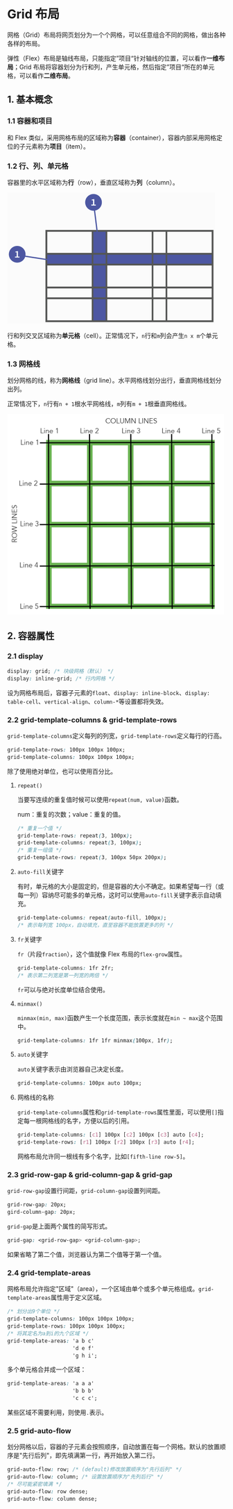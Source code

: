 # Grid 布局

网格（Grid）布局将网页划分为一个个网格，可以任意组合不同的网格，做出各种各样的布局。

弹性（Flex）布局是轴线布局，只能指定”项目“针对轴线的位置，可以看作**一维布局**；Grid 布局将容器划分为行和列，产生单元格，然后指定”项目“所在的单元格，可以看作**二维布局**。

## 1. 基本概念

### 1.1 容器和项目

和 Flex 类似，采用网格布局的区域称为**容器**（container），容器内部采用网格定位的子元素称为**项目**（item）。

### 1.2 行、列、单元格

容器里的水平区域称为**行**（row），垂直区域称为**列**（column）。

![row&col](./img/row&col.png)

行和列交叉区域称为**单元格**（cell）。正常情况下，`n`行和`m`列会产生`n x m`个单元格。

### 1.3 网格线

划分网格的线，称为**网格线**（grid line）。水平网格线划分出行，垂直网格线划分出列。

正常情况下，`n`行有`n + 1`根水平网格线，`m`列有`m + 1`根垂直网格线。

![grid line](./img/grid-line.png)

## 2. 容器属性

### 2.1 display

```css
display: grid; /* 块级网格（默认） */
display: inline-grid; /* 行内网格 */
```

设为网格布局后，容器子元素的`float`、`display: inline-block`、`display: table-cell`、`vertical-align`、`column-*`等设置都将失效。

### 2.2 grid-template-columns & grid-template-rows

`grid-template-columns`定义每列的列宽，`grid-template-rows`定义每行的行高。

```css
grid-template-rows: 100px 100px 100px;
grid-template-columns: 100px 100px 100px;
```

除了使用绝对单位，也可以使用百分比。

1. `repeat()`

   当要写连续的重复值时候可以使用`repeat(num, value)`函数。

   num：重复的次数；value：重复的值。

   ```css
   /* 重复一个值 */
   grid-template-rows: repeat(3, 100px);
   grid-template-columns: repeat(3, 100px);
   /* 重复一组值 */
   grid-template-rows: repeat(3, 100px 50px 200px);
   ```

2. `auto-fill`关键字

   有时，单元格的大小是固定的，但是容器的大小不确定。如果希望每一行（或每一列）容纳尽可能多的单元格，这时可以使用`auto-fill`关键字表示自动填充。

   ```css
   grid-template-columns: repeat(auto-fill, 100px);
   /* 表示每列宽 100px，自动填充，直至容器不能放置更多的列 */
   ```

3. `fr`关键字

   `fr`（片段`fraction`），这个值就像 Flex 布局的`flex-grow`属性。

   ```css
   grid-template-columns: 1fr 2fr;
   /* 表示第二列宽是第一列宽的两倍 */
   ```

   `fr`可以与绝对长度单位结合使用。

4. `minmax()`

   `minmax(min, max)`函数产生一个长度范围，表示长度就在`min ~ max`这个范围中。

   ```css
   grid-template-columns: 1fr 1fr minmax(100px, 1fr);
   ```

5. `auto`关键字

   `auto`关键字表示由浏览器自己决定长度。

   ```css
   grid-template-columns: 100px auto 100px;
   ```

6. 网格线的名称

   `grid-template-columns`属性和`grid-template-rows`属性里面，可以使用`[]`指定每一根网格线的名字，方便以后的引用。

   ```css
   grid-template-columns: [c1] 100px [c2] 100px [c3] auto [c4];
   grid-template-rows: [r1] 100px [r2] 100px [r3] auto [r4];
   ```

   网格布局允许同一根线有多个名字，比如`[fifth-line row-5]`。

### 2.3 grid-row-gap & grid-column-gap & grid-gap

`grid-row-gap`设置行间距，`grid-column-gap`设置列间距。

```css
grid-row-gap: 20px;
gird-column-gap: 20px;
```

`grid-gap`是上面两个属性的简写形式。

```css
grid-gap: <grid-row-gap> <grid-column-gap>;
```

如果省略了第二个值，浏览器认为第二个值等于第一个值。

### 2.4 grid-template-areas

网格布局允许指定"区域"（area），一个区域由单个或多个单元格组成。`grid-template-areas`属性用于定义区域。

```css
/* 划分出9个单位 */
grid-template-columns: 100px 100px 100px;
grid-template-rows: 100px 100px 100px;
/* 将其定名为a到i的九个区域 */
grid-template-areas: 'a b c'
                     'd e f'
                     'g h i';
```

多个单元格合并成一个区域：

```css
grid-template-areas: 'a a a'
                     'b b b'
                     'c c c';
```

某些区域不需要利用，则使用`.`表示。

### 2.5 grid-auto-flow

划分网格以后，容器的子元素会按照顺序，自动放置在每一个网格。默认的放置顺序是"先行后列"，即先填满第一行，再开始放入第二行。

```css
grid-auto-flow: row; /* (default)修改放置顺序为"先行后列" */
grid-auto-flow: column; /* 设置放置顺序为"先列后行" */
/* 尽可能紧密填满 */
grid-auto-flow: row dense;
grid-auto-flow: column dense;
```















































